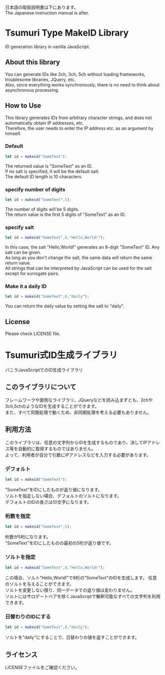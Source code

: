 日本語の取扱説明書は下にあります。<br>
The Japanese instruction manual is after.

# Tsumuri Type MakeID Library
ID generation library in vanilla JavaScript.

## About this library
You can generate IDs like 2ch, 3ch, 5ch without loading frameworks, troublesome libraries, JQuery, etc. <br>
Also, since everything works synchronously, there is no need to think about asynchronous processing.

## How to Use
This library generates IDs from arbitrary character strings, and does not automatically obtain IP addresses, etc. <br>
Therefore, the user needs to enter the IP address etc. as an argument by himself.

### Default
```js
let id = makeid("SomeText");
```
The returned value is "SomeText" as an ID. <br>
If no salt is specified, it will be the default salt. <br>
The default ID length is 10 characters.

### specify number of digits
```js
let id = makeid("SomeText",5);
```
The number of digits will be 5 digits. <br>
The return value is the first 5 digits of "SomeText" as an ID.

### specify salt
```js
let id = makeid("SomeText",8,"Hello,World!");
```
In this case, the salt "Hello,World!" generates an 8-digit "SomeText" ID.
Any salt can be given. <br>
As long as you don't change the salt, the same data will return the same return value. <br>
All strings that can be interpreted by JavaScript can be used for the salt except for surrogate pairs.

### Make it a daily ID
```js
let id = makeid("SomeText",8,"daily");
```
You can return the daily value by setting the salt to "daily".

## License
Please check LICENSE file.





# Tsumuri式ID生成ライブラリ
バニラJavaScriptでのID生成ライブラリ
## このライブラリについて
フレームワークや面倒なライブラリ、JQueryなどを読み込まずとも、2chや3ch,5chのようなIDを生成することができます。<br>
また、すべて同期処理で動くため、非同期処理を考える必要もありません。

## 利用方法
このライブラリは、任意の文字列からIDを生成するものであり、決してIPアドレス等を自動的に取得するものではありません。<br>
よって、利用者が自分で引数にIPアドレスなどを入力する必要があります。

### デフォルト
```js
let id = makeid("SomeText");
```
"SomeText"をIDにしたものが返り値になります。<br>
ソルトを指定しない場合、デフォルトのソルトになります。<br>
デフォルトのIDの長さは10文字になります。

### 桁数を指定
```js
let id = makeid("SomeText",5);
```
桁数が5桁になります。<br>
"SomeText"をIDにしたものの最初の5桁が返り値です。

### ソルトを指定
```js
let id = makeid("SomeText",8,"Hello,World!");
```
この場合、ソルト"Hello,World!"で8桁の"SomeText"のIDを生成します。
任意のソルトを与えることができます。<br>
ソルトを変更しない限り、同一データでの返り値は変わりません。<br>
ソルトにはサロゲートペアを除くJavaScriptで解釈可能なすべての文字列を利用できます。

### 日替わりのIDにする
```js
let id = makeid("SomeText",8,"daily");
```
ソルトを"daily"にすることで、日替わりの値を返すことができます。

## ライセンス
LICENSEファイルをご確認ください。<br>
